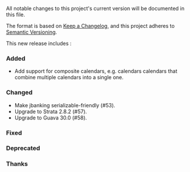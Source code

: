 All notable changes to this project's current version will be documented in this file.

The format is based on [Keep a Changelog](https://keepachangelog.com/en/1.0.0/),
and this project adheres to [Semantic Versioning](https://semver.org/spec/v2.0.0.html).

This new release includes :

### Added

- Add support for composite calendars, e.g. calendars calendars that combine multiple calendars into
  a single one.

### Changed

- Make jbanking serializable-friendly (#53).
- Upgrade to Strata 2.8.2 (#57).
- Upgrade to Guava 30.0 (#58).

### Fixed

### Deprecated

### Thanks
